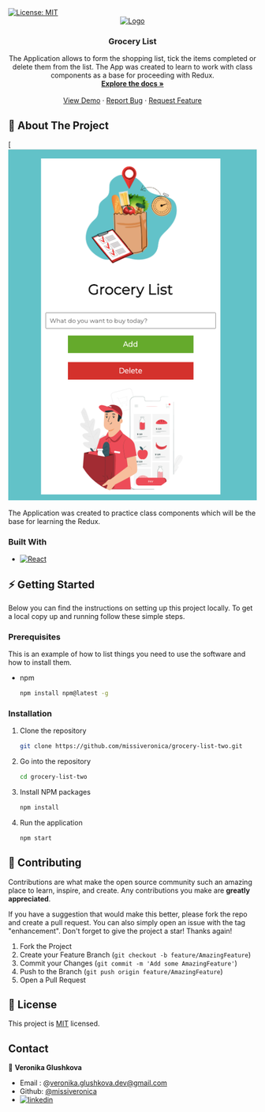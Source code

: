   <a href="https://github.com/missiveronica/grocery-list-two/LICENSE">
    <img alt="License: MIT" src="https://img.shields.io/badge/license-MIT-yellow.svg" target="_blank" />
  </a>

<!-- PROJECT LOGO -->
<br />
<div align="center">
  <a href="https://github.com/missiveronica/grocery-list-two.git">
    <img src="https://img.freepik.com/free-photo/topview-fruit-juices-with-clipboard-copyspace_23-2148227568.jpg?t=st=1713666258~exp=1713669858~hmac=55027d5b94e8428d4a123451d393d142c1d30d0d3d98894aa1bd5f0345cbfbf9&w=900" alt="Logo" width="80" height="80">
  </a>

<h3 align="center">Grocery List</h3>

  <p align="center">
    The Application allows to form the shopping list, tick the items completed or delete them from the list.
    The App was created to learn to work with class components as a base for proceeding with Redux.
    <br />
    <a href="https://github.com/missiveronica/grocery-list-two.git"><strong>Explore the docs »</strong></a>
    <br />
    <br />
    <a href="https://github.com/missiveronica/grocery-list-two.git">View Demo</a>
    ·
    <a href="https://github.com/missiveronica/grocery-list-two.git/issues/new?labels=bug&template=bug-report---.md">Report Bug</a>
    ·
    <a href="https://github.com/missiveronica/grocery-list-two.git/issues/new?labels=enhancement&template=feature-request---.md">Request Feature</a>
  </p>
</div>

<!-- ABOUT THE PROJECT -->
## 📖  About The Project

[![Product Name Screen Shot](Screenshot.png/)

The Application was created to practice class components which will be the base for learning the Redux.




### Built With

* [![React][React.js]][React-url]



<!-- GETTING STARTED -->
## ⚡️ Getting Started

Below you can find the instructions on setting up this project locally.
To get a local copy up and running follow these simple steps.

### Prerequisites

This is an example of how to list things you need to use the software and how to install them.
* npm
  ```sh
  npm install npm@latest -g
  ```

### Installation

1. Clone the repository
   ```sh
   git clone https://github.com/missiveronica/grocery-list-two.git
   ```
2. Go into the repository
   ```sh
   cd grocery-list-two
   ```
3. Install NPM packages
   ```sh
   npm install
   ```
4. Run the application
   ```sh
   npm start
   ```

   




<!-- CONTRIBUTING -->
## 🤝 Contributing

Contributions are what make the open source community such an amazing place to learn, inspire, and create. Any contributions you make are **greatly appreciated**.

If you have a suggestion that would make this better, please fork the repo and create a pull request. You can also simply open an issue with the tag "enhancement".
Don't forget to give the project a star! Thanks again!

1. Fork the Project
2. Create your Feature Branch (`git checkout -b feature/AmazingFeature`)
3. Commit your Changes (`git commit -m 'Add some AmazingFeature'`)
4. Push to the Branch (`git push origin feature/AmazingFeature`)
5. Open a Pull Request




<!-- LICENSE -->
## 📝 License
This project is [MIT](LICENSE) licensed.




<!-- CONTACT -->
## Contact


👤 **Veronika Glushkova** 
- Email : @veronika.glushkova.dev@gmail.com
- Github: [@missiveronica](https://github.com/missiveronica)
- [![linkedin](https://img.shields.io/badge/linkedin-0A66C2?style=for-the-badge&logo=linkedin&logoColor=white)](https://www.linkedin.com/in/veronika-glushkova-1369016a/?utm_source=share&utm_campaign=share_via&utm_content=profile&utm_medium=ios_app/)





<!-- MARKDOWN LINKS & IMAGES -->
<!-- https://www.markdownguide.org/basic-syntax/#reference-style-links -->
[contributors-shield]: https://img.shields.io/github/contributors/github_username/repo_name.svg?style=for-the-badge
[contributors-url]: https://github.com/github_username/repo_name/graphs/contributors
[forks-shield]: https://img.shields.io/github/forks/github_username/repo_name.svg?style=for-the-badge
[forks-url]: https://github.com/github_username/repo_name/network/members
[stars-shield]: https://img.shields.io/github/stars/github_username/repo_name.svg?style=for-the-badge
[stars-url]: https://github.com/github_username/repo_name/stargazers
[issues-shield]: https://img.shields.io/github/issues/github_username/repo_name.svg?style=for-the-badge
[issues-url]: https://github.com/github_username/repo_name/issues
[license-shield]: https://img.shields.io/github/license/github_username/repo_name.svg?style=for-the-badge
[license-url]: https://github.com/github_username/repo_name/blob/master/LICENSE.txt
[linkedin-shield]: https://img.shields.io/badge/-LinkedIn-black.svg?style=for-the-badge&logo=linkedin&colorB=555
[linkedin-url]: https://linkedin.com/in/linkedin_username
[product-screenshot]: images/screenshot.png
[Next.js]: https://img.shields.io/badge/next.js-000000?style=for-the-badge&logo=nextdotjs&logoColor=white
[Next-url]: https://nextjs.org/
[React.js]: https://img.shields.io/badge/React-20232A?style=for-the-badge&logo=react&logoColor=61DAFB
[React-url]: https://reactjs.org/
[Vue.js]: https://img.shields.io/badge/Vue.js-35495E?style=for-the-badge&logo=vuedotjs&logoColor=4FC08D
[Vue-url]: https://vuejs.org/
[Angular.io]: https://img.shields.io/badge/Angular-DD0031?style=for-the-badge&logo=angular&logoColor=white
[Angular-url]: https://angular.io/
[Svelte.dev]: https://img.shields.io/badge/Svelte-4A4A55?style=for-the-badge&logo=svelte&logoColor=FF3E00
[Svelte-url]: https://svelte.dev/
[Laravel.com]: https://img.shields.io/badge/Laravel-FF2D20?style=for-the-badge&logo=laravel&logoColor=white
[Laravel-url]: https://laravel.com
[Bootstrap.com]: https://img.shields.io/badge/Bootstrap-563D7C?style=for-the-badge&logo=bootstrap&logoColor=white
[Bootstrap-url]: https://getbootstrap.com
[JQuery.com]: https://img.shields.io/badge/jQuery-0769AD?style=for-the-badge&logo=jquery&logoColor=white
[JQuery-url]: https://jquery.com 
